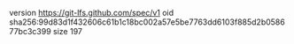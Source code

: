 version https://git-lfs.github.com/spec/v1
oid sha256:99d83d1f432606c61b1c18bc002a57e5be7763dd6103f885d2b058677bc3c399
size 197
